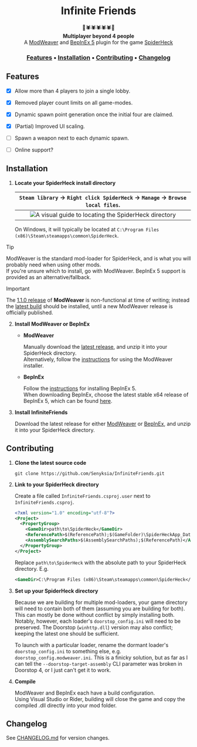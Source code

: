 <div align="center">

# Infinite Friends

:tada::spider::spider::spider::spider::spider::tada:
<br />**Multiplayer beyond 4 people**
<br />A [ModWeaver](https://github.com/modweaver/modweaver) and [BepInEx 5](https://github.com/BepInEx/BepInEx) plugin for the game [SpiderHeck](https://store.steampowered.com/app/1329500/SpiderHeck)

### [Features](#features) • [Installation](#installation) • [Contributing](#contributing) • [Changelog](#changelog)

</div>


## Features

- [x] Allow more than 4 players to join a single lobby.
- [x] Removed player count limits on all game-modes.
- [x] Dynamic spawn point generation once the initial four are claimed.
- [x] (Partial) Improved UI scaling.
- [ ] Spawn a weapon next to each dynamic spawn.
- [ ] Online support?


## Installation

1. **Locate your SpiderHeck install directory**

   | `Steam library` -> `Right click SpiderHeck` -> `Manage` -> `Browse local files`. |
      |:--------------------------------------------------------------------------------:|
   | ![A visual guide to locating the SpiderHeck directory](../assets/locating_directory.png?raw=true) |

   On Windows, it will typically be located at `C:\Program Files (x86)\Steam\steamapps\common\SpiderHeck`.

> [!TIP]
> ModWeaver is the standard mod-loader for SpiderHeck, and is what you will probably need when using other mods.
> <br />If you're unsure which to install, go with ModWeaver. BepInEx 5 support is provided as an alternative/fallback.

> [!IMPORTANT]
> The [1.1.0 release](https://github.com/modweaver/modweaver/releases/tag/1.1.0) of **ModWeaver** is non-functional at time of writing; instead the [latest build](https://github.com/modweaver/modweaver/actions/runs/10702095842/artifacts/1891040653) should be installed,
> until a new ModWeaver release is officially published.
2. **Install ModWeaver or BepInEx**

    - **ModWeaver**

      Manually download the [latest release](https://github.com/modweaver/modweaver/releases/latest), and unzip it into your SpiderHeck directory.
      <br />Alternatively, follow the [instructions](https://docs.modweaver.org/users/installing-modweaver/) for using the ModWeaver installer.

    - **BepInEx**

      Follow the [instructions](https://docs.bepinex.dev/articles/user_guide/installation/index.html#installing-bepinex-1) for installing BepInEx 5.
      <br />When downloading BepInEx, choose the latest stable x64 release of BepInEx 5, which can be found [here](https://github.com/BepInEx/BepInEx/releases/latest).

3. **Install InfiniteFriends**

   Download the latest release for either [ModWeaver](https://github.com/Senyksia/InfiniteFriends/releases/latest/download/InfiniteFriends_ModWeaver.zip) or [BepInEx](https://github.com/Senyksia/InfiniteFriends/releases/latest/download/InfiniteFriends_BepInEx.zip), and unzip it into your SpiderHeck directory.


## Contributing

1. **Clone the latest source code**

   `git clone https://github.com/Senyksia/InfiniteFriends.git`

2. **Link to your SpiderHeck directory**

   Create a file called `InfiniteFriends.csproj.user` next to `InfiniteFriends.csproj`.
   ```xml
   <?xml version="1.0" encoding="utf-8"?>
   <Project>
     <PropertyGroup>
       <GameDir>path\to\SpiderHeck</GameDir>                                                    <!-- User-defined absolute path to SpiderHeck -->
       <ReferencePath>$(ReferencePath);$(GameFolder)\SpiderHeckApp_Data\Managed</ReferencePath> <!-- Path to the SH game assemblies -->
       <AssemblySearchPaths>$(AssemblySearchPaths);$(ReferencePath)</AssemblySearchPaths>       <!-- Add that path to the assembly search list -->
     </PropertyGroup>
   </Project>
   ```
   Replace `path\to\SpiderHeck` with the absolute path to your SpiderHeck directory. E.g.
   ```xml
   <GameDir>C:\Program Files (x86)\Steam\steamapps\common\SpiderHeck</GameDir>
   ```

3. **Set up your SpiderHeck directory**

   Because we are building for multiple mod-loaders, your game directory will need to contain both of them (assuming you are building for both). This can mostly be done without conflict by simply installing both. Notably, however, each loader's `doorstop_config.ini` will need to be preserved. The Doorstop (`winhttp.dll`) version may also conflict; keeping the latest one should be sufficient.

   To launch with a particular loader, rename the dormant loader's `doorstop_config.ini` to something else, e.g. `doorstop_config.modweaver.ini`. This is a finicky solution, but as far as I can tell the `--doorstop-target-assembly` CLI parameter was broken in Doorstop 4, or I just can't get it to work.

5. **Compile**

   ModWeaver and BepInEx each have a build configuration.
   <br />Using Visual Studio or Rider, building will close the game and copy the compiled .dll directly into your mod folder.





## Changelog

See [CHANGELOG.md](https://github.com/Senyksia/InfiniteFriends/blob/main/CHANGELOG.md) for version changes.

